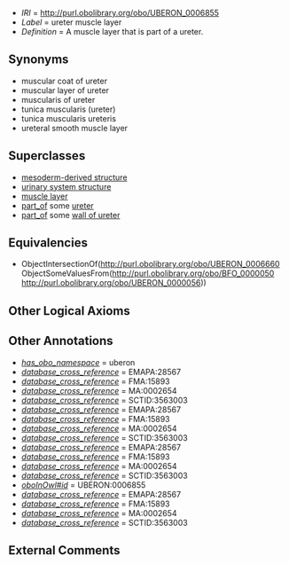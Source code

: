  * *IRI* = http://purl.obolibrary.org/obo/UBERON_0006855
 * *Label* = ureter muscle layer
 * *Definition* = A muscle layer that is part of a ureter.

## Synonyms

 * muscular coat of ureter
 * muscular layer of ureter
 * muscularis of ureter
 * tunica muscularis (ureter)
 * tunica muscularis ureteris
 * ureteral smooth muscle layer

## Superclasses

 * [mesoderm-derived structure](../../UBERON/20/UBERON_0004120.md)
 * [urinary system structure](../../UBERON/54/UBERON_0006554.md)
 * [muscle layer](../../UBERON/60/UBERON_0006660.md)
 * [part_of](../../BFO/50/BFO_0000050.md) some [ureter](../../UBERON/56/UBERON_0000056.md)
 * [part_of](../../BFO/50/BFO_0000050.md) some [wall of ureter](../../UBERON/16/UBERON_0009916.md)

## Equivalencies

 * ObjectIntersectionOf(<http://purl.obolibrary.org/obo/UBERON_0006660> ObjectSomeValuesFrom(<http://purl.obolibrary.org/obo/BFO_0000050> <http://purl.obolibrary.org/obo/UBERON_0000056>))

## Other Logical Axioms


## Other Annotations

 * *[has_obo_namespace](../../ce/oboInOwl#hasOBONamespace.md)* = uberon
 * *[database_cross_reference](../../ef/oboInOwl#hasDbXref.md)* = EMAPA:28567
 * *[database_cross_reference](../../ef/oboInOwl#hasDbXref.md)* = FMA:15893
 * *[database_cross_reference](../../ef/oboInOwl#hasDbXref.md)* = MA:0002654
 * *[database_cross_reference](../../ef/oboInOwl#hasDbXref.md)* = SCTID:3563003
 * *[database_cross_reference](../../ef/oboInOwl#hasDbXref.md)* = EMAPA:28567
 * *[database_cross_reference](../../ef/oboInOwl#hasDbXref.md)* = FMA:15893
 * *[database_cross_reference](../../ef/oboInOwl#hasDbXref.md)* = MA:0002654
 * *[database_cross_reference](../../ef/oboInOwl#hasDbXref.md)* = SCTID:3563003
 * *[database_cross_reference](../../ef/oboInOwl#hasDbXref.md)* = EMAPA:28567
 * *[database_cross_reference](../../ef/oboInOwl#hasDbXref.md)* = FMA:15893
 * *[database_cross_reference](../../ef/oboInOwl#hasDbXref.md)* = MA:0002654
 * *[database_cross_reference](../../ef/oboInOwl#hasDbXref.md)* = SCTID:3563003
 * *[oboInOwl#id](../../id/oboInOwl#id.md)* = UBERON:0006855
 * *[database_cross_reference](../../ef/oboInOwl#hasDbXref.md)* = EMAPA:28567
 * *[database_cross_reference](../../ef/oboInOwl#hasDbXref.md)* = FMA:15893
 * *[database_cross_reference](../../ef/oboInOwl#hasDbXref.md)* = MA:0002654
 * *[database_cross_reference](../../ef/oboInOwl#hasDbXref.md)* = SCTID:3563003

## External Comments

